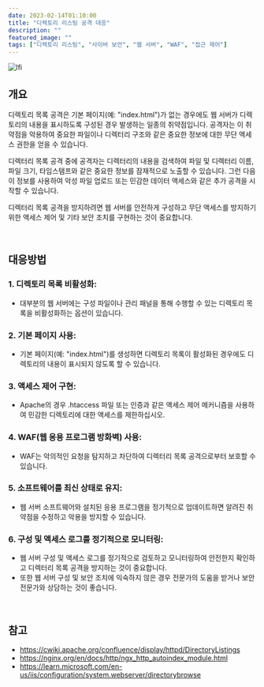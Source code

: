 ```yaml
---
date: 2023-02-14T01:10:00
title: "디렉토리 리스팅 공격 대응"
description: ""
featured_image: ""
tags: ["디렉토리 리스팅", "사이버 보안", "웹 서버", "WAF", "접근 제어"]
---
```


![lfi](https://github.com/user-attachments/assets/4f6a6fd3-70f8-465c-987d-a9b95740cd61)

## 개요

디렉토리 목록 공격은 기본 페이지(예: "index.html")가 없는 경우에도 웹 서버가 디렉토리의 내용을 표시하도록 구성된 경우 발생하는 일종의 취약점입니다. 공격자는 이 취약점을 악용하여 중요한 파일이나 디렉터리 구조와 같은 중요한 정보에 대한 무단 액세스 권한을 얻을 수 있습니다.

디렉터리 목록 공격 중에 공격자는 디렉터리의 내용을 검색하여 파일 및 디렉터리 이름, 파일 크기, 타임스탬프와 같은 중요한 정보를 잠재적으로 노출할 수 있습니다. 그런 다음 이 정보를 사용하여 악성 파일 업로드 또는 민감한 데이터 액세스와 같은 추가 공격을 시작할 수 있습니다.

디렉터리 목록 공격을 방지하려면 웹 서버를 안전하게 구성하고 무단 액세스를 방지하기 위한 액세스 제어 및 기타 보안 조치를 구현하는 것이 중요합니다.

<br>

## 대응방법

### 1. 디렉토리 목록 비활성화:

- 대부분의 웹 서버에는 구성 파일이나 관리 패널을 통해 수행할 수 있는 디렉토리 목록을 비활성화하는 옵션이 있습니다.

### 2. 기본 페이지 사용:

- 기본 페이지(예: "index.html")를 생성하면 디렉토리 목록이 활성화된 경우에도 디렉토리의 내용이 표시되지 않도록 할 수 있습니다.

### 3. 액세스 제어 구현:

- Apache의 경우 .htaccess 파일 또는 인증과 같은 액세스 제어 메커니즘을 사용하여 민감한 디렉토리에 대한 액세스를 제한하십시오.

### 4. WAF(웹 응용 프로그램 방화벽) 사용:

- WAF는 악의적인 요청을 탐지하고 차단하여 디렉터리 목록 공격으로부터 보호할 수 있습니다.

### 5. 소프트웨어를 최신 상태로 유지:

- 웹 서버 소프트웨어와 설치된 응용 프로그램을 정기적으로 업데이트하면 알려진 취약점을 수정하고 악용을 방지할 수 있습니다.

### 6. 구성 및 액세스 로그를 정기적으로 모니터링:

- 웹 서버 구성 및 액세스 로그를 정기적으로 검토하고 모니터링하여 안전한지 확인하고 디렉터리 목록 공격을 방지하는 것이 중요합니다.
- 또한 웹 서버 구성 및 보안 조치에 익숙하지 않은 경우 전문가의 도움을 받거나 보안 전문가와 상담하는 것이 좋습니다.

<br>

## 참고
- https://cwiki.apache.org/confluence/display/httpd/DirectoryListings
- https://nginx.org/en/docs/http/ngx_http_autoindex_module.html
- https://learn.microsoft.com/en-us/iis/configuration/system.webserver/directorybrowse
